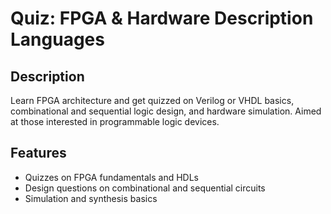 # Quiz: FPGA & Hardware Description Languages

## Description
Learn FPGA architecture and get quizzed on Verilog or VHDL basics, combinational and sequential logic design, and hardware simulation. Aimed at those interested in programmable logic devices.

## Features
- Quizzes on FPGA fundamentals and HDLs
- Design questions on combinational and sequential circuits
- Simulation and synthesis basics
